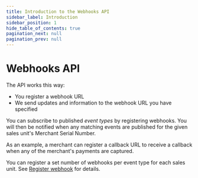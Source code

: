 ```yaml
---
title: Introduction to the Webhooks API
sidebar_label: Introduction
sidebar_position: 1
hide_table_of_contents: true
pagination_next: null
pagination_prev: null
---
```


# Webhooks API

The API works this way:

* You register a webhook URL
* We send updates and information to the webhook URL you have specified

You can subscribe to published *event types* by registering webhooks.
You will then be notified when any matching events are published for the
given sales unit's Merchant Serial Number.

As an example, a merchant can register a callback URL to receive a callback when
any of the merchant's payments are captured.

You can register a set number of webhooks per event type for each sales unit.
See [Register webhook](https://developer.vippsmobilepay.com/api/webhooks/#tag/v1/paths/~1v1~1webhooks/post)
for details.
